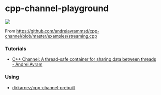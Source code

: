 cpp-channel-playground
======================
![](https://github.com/dirkarnez/cpp-channel-playground/actions/workflows/build.yml/badge.svg)

From https://github.com/andreiavrammsd/cpp-channel/blob/master/examples/streaming.cpp

### Tutorials
- [C++ Channel: A thread-safe container for sharing data between threads - Andrei Avram](https://blog.andreiavram.ro/cpp-channel-thread-safe-container-share-data-threads/)

### Using
- [dirkarnez/cpp-channel-prebuilt](https://github.com/dirkarnez/cpp-channel-prebuilt)
